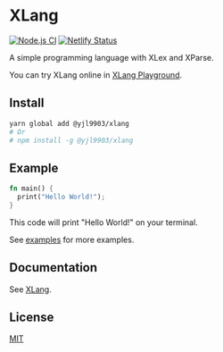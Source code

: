# XLang

[![Node.js CI](https://github.com/yjl9903/XLang/workflows/Node.js%20CI/badge.svg)](https://github.com/yjl9903/XLang/actions) [![Netlify Status](https://api.netlify.com/api/v1/badges/112f90b1-eab3-4442-800c-0afc6c4bd64c/deploy-status)](https://app.netlify.com/sites/xlang-docs/deploys)

A simple programming language with XLex and XParse.

You can try XLang online in [XLang Playground](https://xlang-docs.netlify.app/).

## Install

```bash
yarn global add @yjl9903/xlang
# Or
# npm install -g @yjl9903/xlang
```

## Example

```rust
fn main() {
  print("Hello World!");
}
```

This code will print "Hello World!" on your terminal.

See [examples](https://github.com/yjl9903/XLang/tree/master/examples) for more examples.

## Documentation

See [XLang](https://xlang-docs.netlify.com).

## License

[MIT](https://github.com/yjl9903/XLang/blob/master/LICENSE)
